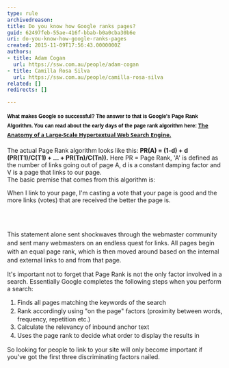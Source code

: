 ```yaml
---
type: rule
archivedreason: 
title: Do you know how Google ranks pages?
guid: 62497feb-55ae-416f-bbab-b0a0cba30b6e
uri: do-you-know-how-google-ranks-pages
created: 2015-11-09T17:56:43.0000000Z
authors:
- title: Adam Cogan
  url: https://ssw.com.au/people/adam-cogan
- title: Camilla Rosa Silva
  url: https://ssw.com.au/people/camilla-rosa-silva
related: []
redirects: []

---
```



<h4 style="margin&#58;15px 0px 0px;font-family&#58;verdana, sans-serif;font-size&#58;12px;color&#58;#000000;line-height&#58;21px;">​What makes Google so successful?&#160;The answer to that is Google's Page Rank Algorithm. You can read about the early days of the page rank algorithm here&#58;&#160;<a href="http&#58;//infolab.stanford.edu/~backrub/google.html" style="font-family&#58;&quot;segoe ui&quot;, segoe, tahoma, helvetica, arial, sans-serif;font-size&#58;13px;">The Anatomy of a Large-Scale Hypertextual Web Search Engine.</a><br></h4><div><br>The actual Page Rank algorithm looks like this&#58;&#160;<b>PR(A) = (1-d) + d (PR(T1)/C(T1) + … + PR(Tn)/C(Tn)).</b>&#160;Here PR = Page Rank, 'A'&#160;is defined as the number of links going out of page A, d is a constant damping factor and V is a page that links to our page.<br>The basic premise that comes from this algorithm is&#58;<br></div><p class="ssw15-rteElement-GreyBox">When I link to your page, I'm casting a vote that your page is good and the more links (votes) that are received the better the page is. <br></p>
<br><excerpt class='endintro'></excerpt><br>
<p>​​<span style="line-height&#58;20px;">This statement alone sent shockwaves through the webmaster community and sent many webmasters on an endless quest for links. All pages begin with an equal page rank, which is then moved around based on the internal and external links to and from that page.</span></p>It's important not to forget that Page Rank is not the only factor involved in a search. Essentially Google completes the following steps when you perform a search&#58;<br><ol><li><span style="line-height&#58;20px;">Finds all pages matching the keywords of the search</span><br></li><li><span style="line-height&#58;20px;">Rank accordingly using &quot;on the page&quot; factors (proximity between words, frequency, repetition etc.)</span><br></li><li><span style="line-height&#58;20px;">Calculate the relevancy of&#160;inbound anchor text</span><br></li><li><span style="line-height&#58;20px;">Uses the page rank to decide what order to display the results in</span><br></li></ol>So looking for people to link to your site will only become important if you've got the first three discriminating factors nailed.<br>


